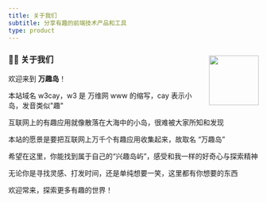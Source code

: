 ```yaml
---
title: 关于我们
subtitle: 分享有趣的前端技术产品和工具
type: product
---
```


<div><p style="float: right; margin-left: 20px">
 <img src="/images/apple-icon-180x180.png" width="100" />
</p>
</div>

### 👨‍💻 关于我们

欢迎来到 **万趣岛**！

本站域名 w3cay，w3 是 万维网 www 的缩写，cay 表示小岛，发音类似"趣"

互联网上的有趣应用就像散落在大海中的小岛，很难被大家所知和发现

本站的愿景是要把互联网上万千个有趣应用收集起来，故取名 “万趣岛”

希望在这里，你能找到属于自己的“兴趣岛屿”，感受和我一样的好奇心与探索精神

无论你是寻找灵感、打发时间，还是单纯想要一笑，这里都有你想要的东西

欢迎常来，探索更多有趣的世界！

